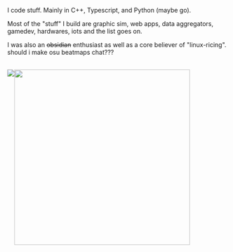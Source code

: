 I code stuff. Mainly in C++, Typescript, and Python (maybe go).

Most of the "stuff" I build are graphic sim, web apps, data aggregators, gamedev, hardwares, iots and the list goes on.

I was also an ~~obsidian~~ enthusiast as well as a core believer of "linux-ricing". should i make osu beatmaps chat???

<br/>

<div style="display:flex;">
  <img src="https://media.tenor.com/eDv9Yasyi04AAAAi/donkey-kong.gif">
  <img src="https://media1.tenor.com/m/JIAg1IxpLM4AAAAC/spinning-sanji-one-piece.gif" width="400">
</div>

